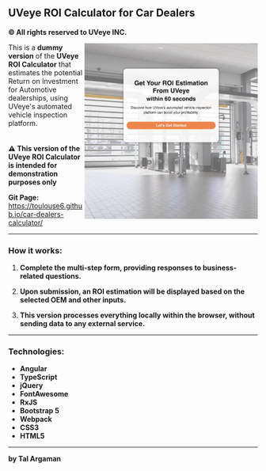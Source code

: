 ## UVeye ROI Calculator for Car Dealers
**© All rights reserved to UVeye INC.**

<img align="right" src="./src/assets/calculator-main.png" alt="calculator-main" width="350">

This is a **dummy version** of the **UVeye ROI Calculator** that estimates the potential Return on Investment for Automotive dealerships, using UVeye's automated vehicle inspection platform.  
<br>  
**⚠️ This version of the UVeye ROI Calculator is intended for demonstration purposes only**

**Git Page:**  
https://toulouse6.github.io/car-dealers-calculator/

---

### **How it works:**

1. **Complete the multi-step form, providing responses to business-related questions.**

2. **Upon submission, an ROI estimation will be displayed based on the selected OEM and other inputs.**

3. **This version processes everything locally within the browser, without sending data to any external service.**

---

### **Technologies:**

- **Angular**  
- **TypeScript**  
- **jQuery**  
- **FontAwesome**  
- **RxJS**  
- **Bootstrap 5**  
- **Webpack**  
- **CSS3**  
- **HTML5**  

---

**by Tal Argaman** 